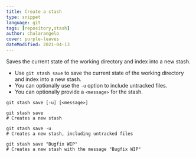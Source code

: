 ```yaml
---
title: Create a stash
type: snippet
language: git
tags: [repository,stash]
author: chalarangelo
cover: purple-leaves
dateModified: 2021-04-13
---
```


Saves the current state of the working directory and index into a new stash.

- Use `git stash save` to save the current state of the working directory and index into a new stash.
- You can optionally use the `-u` option to include untracked files.
- You can optionally provide a `<message>` for the stash.

```shell
git stash save [-u] [<message>]
```

```shell
git stash save
# Creates a new stash

git stash save -u
# Creates a new stash, including untracked files

git stash save "Bugfix WIP"
# Creates a new stash with the message "Bugfix WIP"
```

